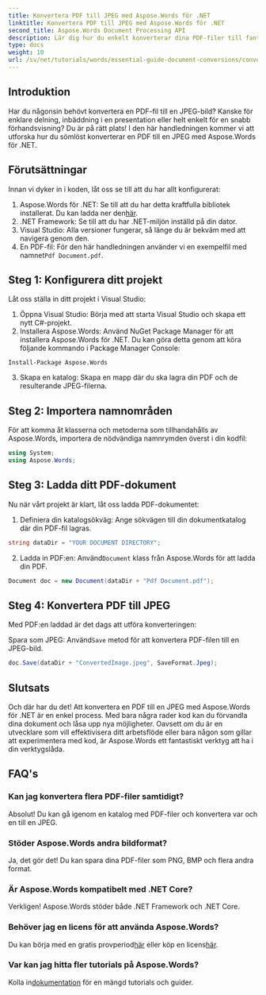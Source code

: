```yaml
---
title: Konvertera PDF till JPEG med Aspose.Words för .NET
linktitle: Konvertera PDF till JPEG med Aspose.Words för .NET
second_title: Aspose.Words Document Processing API
description: Lär dig hur du enkelt konverterar dina PDF-filer till fantastiska JPEG-bilder med Aspose.Words för .NET. Perfekt för utvecklare och entusiaster.
type: docs
weight: 10
url: /sv/net/tutorials/words/essential-guide-document-conversions/convert-pdf-to-jpeg/
---
```

## Introduktion

Har du någonsin behövt konvertera en PDF-fil till en JPEG-bild? Kanske för enklare delning, inbäddning i en presentation eller helt enkelt för en snabb förhandsvisning? Du är på rätt plats! I den här handledningen kommer vi att utforska hur du sömlöst konverterar en PDF till en JPEG med Aspose.Words för .NET.

## Förutsättningar

Innan vi dyker in i koden, låt oss se till att du har allt konfigurerat:

1.  Aspose.Words för .NET: Se till att du har detta kraftfulla bibliotek installerat. Du kan ladda ner den[här](https://releases.aspose.com/words/net/).
2. .NET Framework: Se till att du har .NET-miljön inställd på din dator.
3. Visual Studio: Alla versioner fungerar, så länge du är bekväm med att navigera genom den.
4.  En PDF-fil: För den här handledningen använder vi en exempelfil med namnet`Pdf Document.pdf`.

## Steg 1: Konfigurera ditt projekt

Låt oss ställa in ditt projekt i Visual Studio:

1. Öppna Visual Studio: Börja med att starta Visual Studio och skapa ett nytt C#-projekt.
2. Installera Aspose.Words: Använd NuGet Package Manager för att installera Aspose.Words för .NET. Du kan göra detta genom att köra följande kommando i Package Manager Console:

```shell
Install-Package Aspose.Words
```

3. Skapa en katalog: Skapa en mapp där du ska lagra din PDF och de resulterande JPEG-filerna.

## Steg 2: Importera namnområden

För att komma åt klasserna och metoderna som tillhandahålls av Aspose.Words, importera de nödvändiga namnrymden överst i din kodfil:

```csharp
using System;
using Aspose.Words;
```

## Steg 3: Ladda ditt PDF-dokument

Nu när vårt projekt är klart, låt oss ladda PDF-dokumentet:

1. Definiera din katalogsökväg: Ange sökvägen till din dokumentkatalog där din PDF-fil lagras.

```csharp
string dataDir = "YOUR DOCUMENT DIRECTORY";
```

2.  Ladda in PDF:en: Använd`Document` klass från Aspose.Words för att ladda din PDF.

```csharp
Document doc = new Document(dataDir + "Pdf Document.pdf");
```

## Steg 4: Konvertera PDF till JPEG

Med PDF:en laddad är det dags att utföra konverteringen:

 Spara som JPEG: Använd`Save` metod för att konvertera PDF-filen till en JPEG-bild.

```csharp
doc.Save(dataDir + "ConvertedImage.jpeg", SaveFormat.Jpeg);
```

## Slutsats

Och där har du det! Att konvertera en PDF till en JPEG med Aspose.Words för .NET är en enkel process. Med bara några rader kod kan du förvandla dina dokument och låsa upp nya möjligheter. Oavsett om du är en utvecklare som vill effektivisera ditt arbetsflöde eller bara någon som gillar att experimentera med kod, är Aspose.Words ett fantastiskt verktyg att ha i din verktygslåda.

## FAQ's

### Kan jag konvertera flera PDF-filer samtidigt?
Absolut! Du kan gå igenom en katalog med PDF-filer och konvertera var och en till en JPEG.

### Stöder Aspose.Words andra bildformat?
Ja, det gör det! Du kan spara dina PDF-filer som PNG, BMP och flera andra format.

### Är Aspose.Words kompatibelt med .NET Core?
Verkligen! Aspose.Words stöder både .NET Framework och .NET Core.

### Behöver jag en licens för att använda Aspose.Words?
 Du kan börja med en gratis provperiod[här](https://releases.aspose.com/) eller köp en licens[här](https://purchase.conholdate.com/buy).

### Var kan jag hitta fler tutorials på Aspose.Words?
 Kolla in[dokumentation](https://reference.aspose.com/words/net/) för en mängd tutorials och guider.